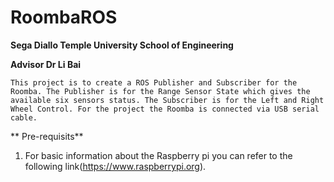 
# RoombaROS
**Sega Diallo Temple University School of Engineering**

**Advisor Dr Li Bai**
```
This project is to create a ROS Publisher and Subscriber for the Roomba. The Publisher is for the Range Sensor State which gives the available six sensors status. The Subscriber is for the Left and Right Wheel Control. For the project the Roomba is connected via USB serial cable.
```
** Pre-requisits**
1. For basic information about the Raspberry pi you can refer to the following link(https://www.raspberrypi.org).
